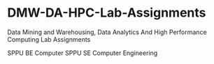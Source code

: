 # DMW-DA-HPC-Lab-Assignments
Data Mining and Warehousing, Data Analytics And High Performance Computing Lab Assignments

SPPU BE Computer SPPU SE Computer Engineering

